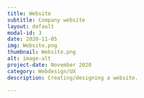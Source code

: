 ```yaml
---
title: Website
subtitle: Company website
layout: default
modal-id: 3
date: 2020-11-05
img: Website.png
thumbnail: Website.png
alt: image-alt
project-date: November 2020
category: Webdesign/UX
description: Creating/designing a website.

---
```

